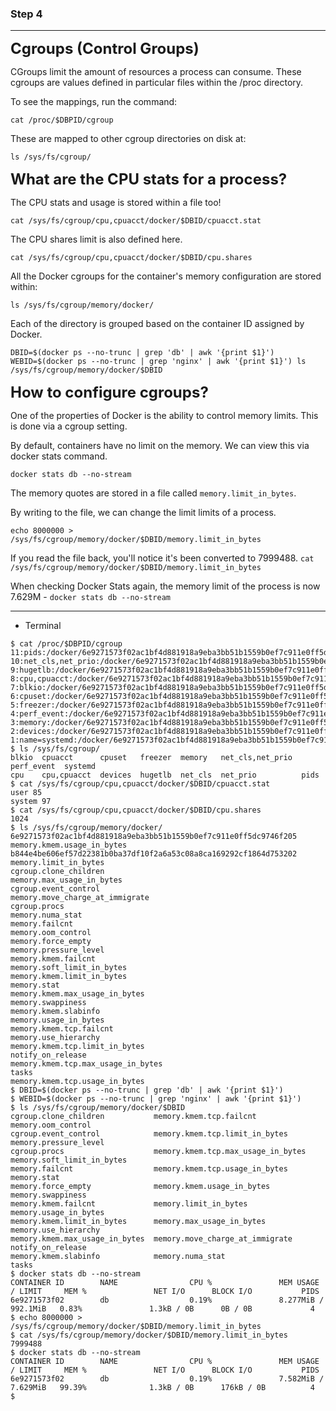 ### Step 4

***

<font size=5>**Cgroups (Control Groups)**</font>

CGroups limit the amount of resources a process can consume. These cgroups are values defined in particular files within the /proc directory.

To see the mappings, run the command:

```
cat /proc/$DBPID/cgroup
```

These are mapped to other cgroup directories on disk at:

```
ls /sys/fs/cgroup/
```

<font size =5>**What are the CPU stats for a process?**</font>

The CPU stats and usage is stored within a file too!

```
cat /sys/fs/cgroup/cpu,cpuacct/docker/$DBID/cpuacct.stat
```

The CPU shares limit is also defined here.

```
cat /sys/fs/cgroup/cpu,cpuacct/docker/$DBID/cpu.shares
```

All the Docker cgroups for the container's memory configuration are stored within:

```
ls /sys/fs/cgroup/memory/docker/
```

Each of the directory is grouped based on the container ID assigned by Docker.

```
DBID=$(docker ps --no-trunc | grep 'db' | awk '{print $1}') WEBID=$(docker ps --no-trunc | grep 'nginx' | awk '{print $1}') ls /sys/fs/cgroup/memory/docker/$DBID
```

<font size =5>**How to configure cgroups?**</font>

One of the properties of Docker is the ability to control memory limits. This is done via a cgroup setting.

By default, containers have no limit on the memory. We can view this via docker stats command.

```
docker stats db --no-stream
```

The memory quotes are stored in a file called `memory.limit_in_bytes`.

By writing to the file, we can change the limit limits of a process.

```
echo 8000000 > /sys/fs/cgroup/memory/docker/$DBID/memory.limit_in_bytes
```

If you read the file back, you'll notice it's been converted to 7999488. `cat /sys/fs/cgroup/memory/docker/$DBID/memory.limit_in_bytes`

When checking Docker Stats again, the memory limit of the process is now 7.629M - `docker stats db --no-stream`

***

* Terminal

```shell
$ cat /proc/$DBPID/cgroup
11:pids:/docker/6e9271573f02ac1bf4d881918a9eba3bb51b1559b0ef7c911e0ff5dc9746f205
10:net_cls,net_prio:/docker/6e9271573f02ac1bf4d881918a9eba3bb51b1559b0ef7c911e0ff5dc9746f205
9:hugetlb:/docker/6e9271573f02ac1bf4d881918a9eba3bb51b1559b0ef7c911e0ff5dc9746f205
8:cpu,cpuacct:/docker/6e9271573f02ac1bf4d881918a9eba3bb51b1559b0ef7c911e0ff5dc9746f205
7:blkio:/docker/6e9271573f02ac1bf4d881918a9eba3bb51b1559b0ef7c911e0ff5dc9746f205
6:cpuset:/docker/6e9271573f02ac1bf4d881918a9eba3bb51b1559b0ef7c911e0ff5dc9746f205
5:freezer:/docker/6e9271573f02ac1bf4d881918a9eba3bb51b1559b0ef7c911e0ff5dc9746f205
4:perf_event:/docker/6e9271573f02ac1bf4d881918a9eba3bb51b1559b0ef7c911e0ff5dc9746f205
3:memory:/docker/6e9271573f02ac1bf4d881918a9eba3bb51b1559b0ef7c911e0ff5dc9746f205
2:devices:/docker/6e9271573f02ac1bf4d881918a9eba3bb51b1559b0ef7c911e0ff5dc9746f205
1:name=systemd:/docker/6e9271573f02ac1bf4d881918a9eba3bb51b1559b0ef7c911e0ff5dc9746f205
$ ls /sys/fs/cgroup/
blkio  cpuacct      cpuset   freezer  memory   net_cls,net_prio  perf_event  systemd
cpu    cpu,cpuacct  devices  hugetlb  net_cls  net_prio          pids
$ cat /sys/fs/cgroup/cpu,cpuacct/docker/$DBID/cpuacct.stat
user 85
system 97
$ cat /sys/fs/cgroup/cpu,cpuacct/docker/$DBID/cpu.shares
1024
$ ls /sys/fs/cgroup/memory/docker/
6e9271573f02ac1bf4d881918a9eba3bb51b1559b0ef7c911e0ff5dc9746f205  memory.kmem.usage_in_bytes
b844e4be606ef57d22381b0ba37df10f2a6a53c08a8ca169292cf1864d753202  memory.limit_in_bytes
cgroup.clone_children                                             memory.max_usage_in_bytes
cgroup.event_control                                              memory.move_charge_at_immigrate
cgroup.procs                                                      memory.numa_stat
memory.failcnt                                                    memory.oom_control
memory.force_empty                                                memory.pressure_level
memory.kmem.failcnt                                               memory.soft_limit_in_bytes
memory.kmem.limit_in_bytes                                        memory.stat
memory.kmem.max_usage_in_bytes                                    memory.swappiness
memory.kmem.slabinfo                                              memory.usage_in_bytes
memory.kmem.tcp.failcnt                                           memory.use_hierarchy
memory.kmem.tcp.limit_in_bytes                                    notify_on_release
memory.kmem.tcp.max_usage_in_bytes                                tasks
memory.kmem.tcp.usage_in_bytes
$ DBID=$(docker ps --no-trunc | grep 'db' | awk '{print $1}')
$ WEBID=$(docker ps --no-trunc | grep 'nginx' | awk '{print $1}')
$ ls /sys/fs/cgroup/memory/docker/$DBID
cgroup.clone_children           memory.kmem.tcp.failcnt             memory.oom_control
cgroup.event_control            memory.kmem.tcp.limit_in_bytes      memory.pressure_level
cgroup.procs                    memory.kmem.tcp.max_usage_in_bytes  memory.soft_limit_in_bytes
memory.failcnt                  memory.kmem.tcp.usage_in_bytes      memory.stat
memory.force_empty              memory.kmem.usage_in_bytes          memory.swappiness
memory.kmem.failcnt             memory.limit_in_bytes               memory.usage_in_bytes
memory.kmem.limit_in_bytes      memory.max_usage_in_bytes           memory.use_hierarchy
memory.kmem.max_usage_in_bytes  memory.move_charge_at_immigrate     notify_on_release
memory.kmem.slabinfo            memory.numa_stat                    tasks
$ docker stats db --no-stream
CONTAINER ID        NAME                CPU %               MEM USAGE / LIMIT     MEM %               NET I/O      BLOCK I/O           PIDS
6e9271573f02        db                  0.19%               8.277MiB / 992.1MiB   0.83%               1.3kB / 0B      0B / 0B             4
$ echo 8000000 > /sys/fs/cgroup/memory/docker/$DBID/memory.limit_in_bytes
$ cat /sys/fs/cgroup/memory/docker/$DBID/memory.limit_in_bytes
7999488
$ docker stats db --no-stream
CONTAINER ID        NAME                CPU %               MEM USAGE / LIMIT     MEM %               NET I/O      BLOCK I/O           PIDS
6e9271573f02        db                  0.19%               7.582MiB / 7.629MiB   99.39%              1.3kB / 0B      176kB / 0B          4
$
```

